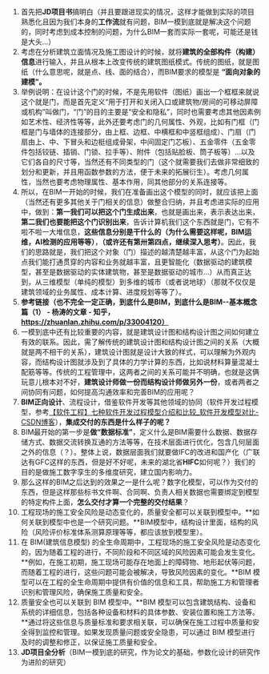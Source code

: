1. 首先把**JD项目书**搞明白（并且要跟进现实的情况，这样才能做到实际的项目熟悉化且因为我们本身的**工作流**就有问题，BIM一模到底就是解决这个问题的，同时考虑到成本控制的问题，为什么BIM一套而实际一套呢，可能还是钱是大头…）
2. 考虑在分析建筑立面情况及施工图设计的时候，就将**建筑的全部构件（构建）信息**进行输入，并且从根本上改变传统的建筑图纸模式。传统的图纸，就是图纸（什么意思呢，就是点、线、面的结合），而BIM要求的模型是 **“面向对象的建模”。**
3. 举例说明：在设计这个门的时候，不是先用软件（图纸）画出一个框框来就说这个就是门，而是首先定义“用于打开和关闭入口或建筑物/房间的可移动屏障或机构”叫做门，“门”的目的主要是“安全和隐私”，同时也需要考虑其他因素例如艺术性、经济性等等，此外还要考虑门的几何属性、外观，比如有门框（门框是门与墙体的连接部分，由上框、边框、中横框和中竖框组成）、门扇（门扇由上、中、下冒头和边梃组成骨架，中间固定门芯板）、五金零件（五金零件包括铰链、插销、门锁、拉手等）、附件（包括贴脸板、筒子板等）…以及它们各自的尺寸等，当然还有不同类型的门（这个就需要我们去做非常细致的划分和更新，并且用函数参数的方法，便于未来的拓展衍生）。考虑几何属性，当然也要考虑物理属性、基本作用，同其他部分的关系连接等。
4. 所以，在BIM一开始的时候，我们在准备画出这个模型的同时，就应该把上面（当然还有更多其他关于门相关的信息）做整合归纳，并且考虑进实际的应用中，做到：**第一我们可以把这个门生成出来**，也就是画出来，表示表达出来，**第二我们也要能把这个门识别出来**，告诉计算机我们这个东西就是门，它有不啦不啦一大堆信息，**这些信息分别是干什么的（为什么需要这样呢，BIM运维，AI检测的应用等等）**，**（或许还有第卅第四点，继续深入思考）**。因此，我们的思路就是，我们把这个对象（门）描述的越清楚越丰富，从这个门为起始点我们能打通贯穿的内容和业务就越丰富，且更智能化（数据驱动的建筑模型，甚至是数据驱动的实体建筑物，甚至是数据驱动的城市…）从而真正达到，从三维模型（单纯的模型）到多维的城市（或者说地球）（那就不仅仅是建筑领域的业务属性、成本计算、进度规划等等了）。
5. **参考链接（也不完全一定正确，到底什么是BIM，到底什么是BIM--基本概念篇（1） - 杨涛的文章 - 知乎，https://zhuanlan.zhihu.com/p/33004120）**
6. 一模到底中还有比较重要的内容，就是建筑设计图和结构设计图之间如何建立有效的联系。因此，需了解传统的建筑设计图和结构设计图之间的关系（大概就是两不相干的关系），建筑设计图就是设计大致的样式，可以理解为外观内容，而结构设计图就涉及到了具体的力学计算的东西，比如说材料算量混凝土配筋等等。传统的工程管理中，这两者之间的关系可能并不明确，也就是这俩玩意儿根本对不好，**建筑设计师做一份而结构设计师做另外一份**，或者两者之间协同有问题，如何提高沟通效率和完善BIM的应用呢？
7. **BIM正向设计**、流程设计，借鉴软件开发等其他领域的协同（软件开发过程模型，参考[【软件工程】七种软件开发过程模型介绍和比较_软件开发模型对比-CSDN博客](https://blog.csdn.net/qq_71547093/article/details/133648233)），**集成交付的东西是什么样子的呢？**
8. BIM最开始的第一步是**做“数据标准”**，定义什么是BIM需要什么数据、数据存储方式、数据交流转换互通的方法等等，在技术层面进行优化，包含几何层面之外的信息（？）。整体上说，数据层面我们就要做IFC的改进和国产化（广联达有GFC这样的东西，但是好不好呢，未来的湖北省**HIFC**如何呢？）我们的目的是做施工数字孪生的多维度研究，建立国内影响力。
9. 那么这样的BIM之后达到的效果之一是什么呢？数字化模型，可以作为交付的东西，但是这样那些标书文件啊、合同啊、负责人相关数据也需要绑定到模型的特定构件上面，**怎么交付才算一个完整的交付结果**？
10. 工程现场的施工安全风险是动态变化的，质量安全都可以关联到模型中。**如何关联到模型中也是一个研究问题。**BIM模型中，结构设计里面，结构的风险（风险评价标准体系测算原理等等，都应该放到模型里）。
11. 在 BIM(建筑信息模型) 的全生命周期中，工程现场的施工安全风险是动态变化的，因为随着工程的进行，不同阶段和不同区域的风险因素可能会发生变化。**例如，在施工初期，施工现场可能存在地面上的障碍物、地形起伏等问题，而随着工程的进行，这些问题可能会被解决，导致风险因素的变化。**BIM 模型可以在工程的全生命周期中提供有价值的信息和工具，帮助施工方和管理者识别和管理风险，确保施工质量和安全。
12. 质量安全也可以关联到 BIM 模型中。**BIM 模型可以包含建筑结构、设备和系统的详细信息，包括各种设备和材料的具体参数、安装位置和施工方法等。**通过将这些信息与质量标准和要求相关联，可以确保在施工过程中质量和安全得到监控和管理。如果发现质量问题或安全隐患，可以通过 BIM 模型进行及时的调整和修正，以保证施工质量和安全。
13. **JD项目全分析**（BIM一模到底的研究，作为论文的基础，参数化设计的研究作为进阶的研究）